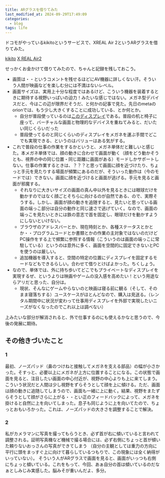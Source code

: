 ```yaml
---
title: ARグラスを借りてみた
last_modified_at: 2024-09-29T17:49:09
categories:
  - blog
tags: life
---
```


ドコモがやっているkikitoというサービスで、XREAL Air 2というARグラスを借りてみた。

[kikito](https://rental.kikito.docomo.ne.jp/rental/devices/NR000200/)
[X REAL Air2](https://www.xreal.com/jp/air2/)

せっかくお金かけて借りてみたので、ちゃんと記録を残しておこう。

- 画質は・・というコメントを残せるほどにAV機器に詳しくない汗。そういう人間が映画などを楽しむ分には不満はないレベル。
- 画面サイズは、実用上十分な程度ではあるけど、こういう機器を装着するときに期待する視野いっぱいの迫力！みたいな感じではない。メガネ型デバイスだと、今はこの辺が限界だそうだ、と何かの記事で見た。先日のmetaのorionでは、もう少し大きくすることに成功している、とか何とか。
  - 自分が普段使っているのは[このディスプレイ](https://www.amazon.co.jp/gp/product/B07XVQGH7X/)である。普段の机と椅子に座って、バーチャルな画面と物理的なデバイスを重ねてみると、だいたい同じくらいだった
  - 普段使ってるのと同じくらいのディスプレイをメガネを運ぶ手間でどこでも実現できる、というのはバリューはある気がする。
- これで普段の仕事の作業をするかというと、メガネ単体だと難しいと感じた。本メガネ単体では、顔の動きに合わせて画面が動く（顔をどう動かそうとも、視界の中の同じ位置・同じ距離に画面がある）モードしかサポートしない。仕事の作業するときは、？？？と思って画面に顔を近づけたり、ちょっと手元を見たりする場面が頻繁にあるのだが、そういった動作は（今のモードでは）できない。画面に顔を近づけると画面が逃げる。手元を見ると画面が邪魔する。
  - それなりに大きいサイズの画面の真ん中以外を見るときには眼球だけを動かすのではなく顔ごとそちらに向けるのが自然である、ので、実際そうする。しかし、画面が顔の動きを追随すると、見たいと思っている画面の端っこ部分は自分の動作と同じ速さで逃げていく。なので、画面の端っこを見たいときには鉄の意志で首を固定し、眼球だけを動かすようにしないといけない。
  - ブラウザのアドレスバーとか、現在時刻とか、各種ステータスとかとか・・プログラムコードとか書類とかの作業の主対象ではないのだけどPC操作をする上で頻繁に参照する情報（こういうのは画面の端っこに常駐している）というのは意外に多く、画面を空間的に固定できないとPCを使うのは厳しい。
  - 追加機器を導入すると、空間の特定の位置にディスプレイを固定するモードなどもできるらしい。合わせて借りとけばよかった。ちくしょう。
- なので、単体では、外に持ち歩いてどこでもプライベートなディスプレイを実現するぜ、というよりは映画やゲームの没入感を高めたい！という用途ならアリだと思った、自分は。
  - 現状、そんなにゲームやらないのと映画は寝る前に観る（そして、そのまま寝落ちする）ユースケースがほとんどなので、購入は見送る。（レンタル期間中に状況が変わって仕事用ディスプレイを外部で実現したいニーズがなくなったのでこれ以上は調べない）

上みたいな部分が解消されると、外で仕事するのにも使えるかなと思うので、今後の発展に期待。

## その他きづいたこと

### 1

最初、ノーズパッド（鼻のつけねと接触してメガネを支える部品）の幅が小さかった。そすっと、必要以上にメガネが上方に位置することになる。この状態で画面を見ると、注目したい画面の中心付近が、視野の中心よりも上に来てしまう。こういう状況だと人間は少し視野をずらそうとして顔を上に傾ける。ただ、画面は顔の動きに追随してしまうので、画面も一緒に上に動く。結果、視野をまたずらそうとして顔がさらに上がる・・とい正のフィードバックによって、メガネを掛けると自然に上を向いてしまった。息子も同じように上を向いてたので、ちょっとおもいろかった。これは、ノーズパッドの大きさを調整することで解決。

### 2

私がカメラマンに写真を撮ってもらうとき、必ず首が右に傾いていると言われて調整される。証明写真機など機械で撮る場合には、必ず右側にちょっと首が傾いた頼りないおっさんの写真ができてしまう
（自分の主観としては重力の方向に平行に頭をまっすぐ上に向けて暮らしているつもりで、この現象には全く納得がいっていない）。
そういう人がARグラスで画面を見ると、画面がいっつも右側にちょっと傾いている。これをもって、今回、あぁ自分の首は傾いているのだなぁとしみじみ実感した。脳みそが重いんだよ、多分。
